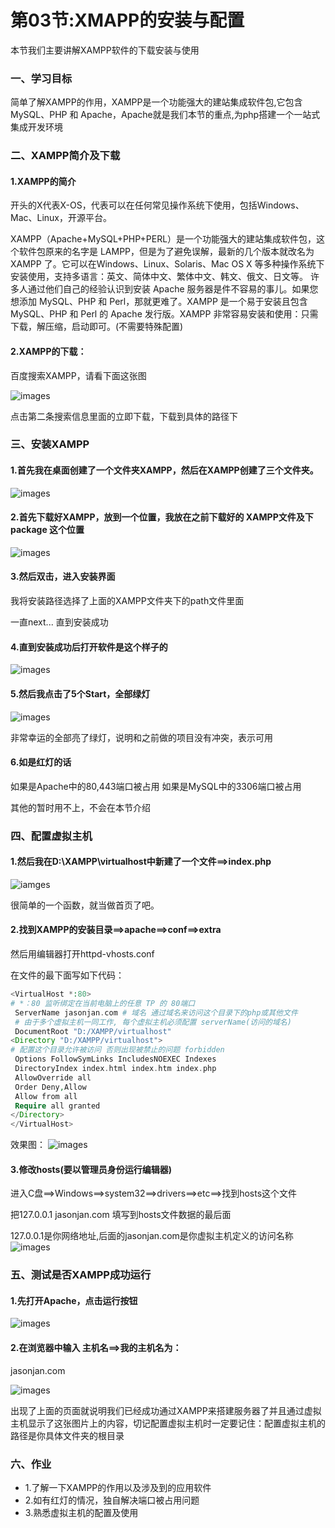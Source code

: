# 第03节:XMAPP的安装与配置
本节我们主要讲解XAMPP软件的下载安装与使用

### 一、学习目标
简单了解XAMPP的作用，XAMPP是一个功能强大的建站集成软件包,它包含 MySQL、PHP 和 Apache，Apache就是我们本节的重点,为php搭建一个一站式集成开发环境

### 二、XAMPP简介及下载
#### 1.XAMPP的简介
开头的X代表X-OS，代表可以在任何常见操作系统下使用，包括Windows、Mac、Linux，开源平台。

XAMPP（Apache+MySQL+PHP+PERL）是一个功能强大的建站集成软件包，这个软件包原来的名字是 LAMPP，但是为了避免误解，最新的几个版本就改名为 XAMPP 了。它可以在Windows、Linux、Solaris、Mac OS X 等多种操作系统下安装使用，支持多语言：英文、简体中文、繁体中文、韩文、俄文、日文等。
许多人通过他们自己的经验认识到安装 Apache 服务器是件不容易的事儿。如果您想添加 MySQL、PHP 和 Perl，那就更难了。XAMPP 是一个易于安装且包含 MySQL、PHP 和 Perl 的 Apache 发行版。XAMPP 非常容易安装和使用：只需下载，解压缩，启动即可。(不需要特殊配置)
 

#### 2.XAMPP的下载：
百度搜索XAMPP，请看下面这张图

![images](../images/0102_img.png)

点击第二条搜索信息里面的立即下载，下载到具体的路径下

### 三、安装XAMPP
#### 1.首先我在桌面创建了一个文件夹XAMPP，然后在XAMPP创建了三个文件夹。
![images](../images/0102_png.png)
#### 2.首先下载好XAMPP，放到一个位置，我放在之前下载好的 XAMPP文件及下package 这个位置
![images](../images/0102_images.png)

#### 3.然后双击，进入安装界面

我将安装路径选择了上面的XAMPP文件夹下的path文件里面

一直next... 直到安装成功

#### 4.直到安装成功后打开软件是这个样子的
![images](../images/0102_image.png)

#### 5.然后我点击了5个Start，全部绿灯
![images](../images/0102_imgs.png)

非常幸运的全部亮了绿灯，说明和之前做的项目没有冲突，表示可用

#### 6.如是红灯的话
如果是Apache中的80,443端口被占用
如果是MySQL中的3306端口被占用

其他的暂时用不上，不会在本节介绍

### 四、配置虚拟主机
#### 1.然后我在D:\XAMPP\virtualhost中新建了一个文件==>index.php

![iamges](../images/0102_pngs.png)


很简单的一个函数，就当做首页了吧。

#### 2.找到XAMPP的安装目录==>apache==>conf==>extra

然后用编辑器打开httpd-vhosts.conf

在文件的最下面写如下代码：　

``` php
<VirtualHost *:80>
# *：80 监听绑定在当前电脑上的任意 TP 的 80端口
 ServerName jasonjan.com # 域名 通过域名来访问这个目录下的php或其他文件
 # 由于多个虚拟主机一同工作, 每个虚拟主机必须配置 serverName(访问的域名)
 DocumentRoot "D:/XAMPP/virtualhost"
<Directory "D:/XAMPP/virtualhost"> 
# 配置这个目录允许被访问 否则出现被禁止的问题 forbidden
 Options FollowSymLinks IncludesNOEXEC Indexes
 DirectoryIndex index.html index.htm index.php
 AllowOverride all 
 Order Deny,Allow 
 Allow from all 
 Require all granted
</Directory>
</VirtualHost>
```

效果图：
![images](../images/0102_api.png)
#### 3.修改hosts(要以管理员身份运行编辑器)
进入C盘==>Windows==>system32==>drivers==>etc==>找到hosts这个文件

把127.0.0.1 jasonjan.com 填写到hosts文件数据的最后面

127.0.0.1是你网络地址,后面的jasonjan.com是你虚拟主机定义的访问名称
![images](../images/0102_jasonjan.png)

### 五、测试是否XAMPP成功运行
#### 1.先打开Apache，点击运行按钮
![images](../images/0102_Apache.png)

#### 2.在浏览器中输入 主机名==>我的主机名为：
jasonjan.com

![images](../images/0102_logo.png)

出现了上面的页面就说明我们已经成功通过XAMPP来搭建服务器了并且通过虚拟主机显示了这张图片上的内容，切记配置虚拟主机时一定要记住：配置虚拟主机的路径是你具体文件夹的根目录

### 六、作业
* 1.了解一下XAMPP的作用以及涉及到的应用软件
* 2.如有红灯的情况，独自解决端口被占用问题
* 3.熟悉虚拟主机的配置及使用
